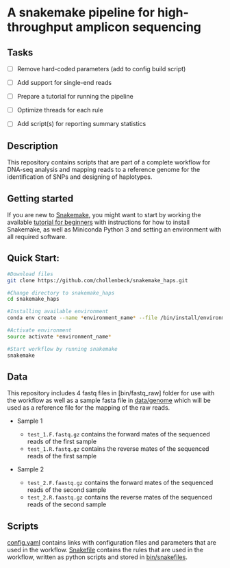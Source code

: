 # A snakemake pipeline for high-throughput amplicon sequencing

## Tasks

- [ ] Remove hard-coded parameters (add to config build script)
- [ ] Add support for single-end reads
- [ ] Prepare a tutorial for running the pipeline
- [ ] Optimize threads for each rule
- [ ] Add script(s) for reporting summary statistics




## Description

This repository contains scripts that are part of a complete workflow for DNA-seq analysis and mapping reads to a reference genome for the identification of SNPs and designing of haplotypes. 


## Getting started

If you are new to [Snakemake], you might want to start by working the available [tutorial for beginners] with instructions for how to install Snakemake, as well as Miniconda Python 3 and setting an environment with all required software.


## Quick Start:




```bash
#Download files
git clone https://github.com/chollenbeck/snakemake_haps.git

#Change directory to snakemake_haps
cd snakemake_haps

#Installing available environment
conda env create --name *environment_name* --file /bin/install/environment.yml

#Activate environment
source activate *environment_name* 

#Start workflow by running snakemake
snakemake
```
 
 

## Data

This repository includes 4 fastq files in [bin/fastq_raw] folder for use with the workflow as well as a sample fasta file in [data/genome] which will be used as a reference file for the mapping of the raw reads.

- Sample 1
	- `test_1.F.fastq.gz` contains the forward mates of the sequenced reads of the first sample
	- `test_1.R.fastq.gz` contains the reverse mates of the sequenced reads of the first sample
	
- Sample 2
	- `test_2.F.faastq.gz` contains the forward mates of the sequenced reads of the second sample
	- `test_2.R.faastq.gz` contains the reverse mates of the sequenced reads of the second sample


## Scripts

[config.yaml] contains links with configuration files and parameters that are used in the workflow.
[Snakefile] contains the rules that are used in the workflow, written as python scripts and stored in [bin/snakefiles].






[Snakefile]: https://github.com/chollenbeck/snakemake_haps/blob/master/Snakefile
[config.yaml]: https://github.com/chollenbeck/snakemake_haps/blob/master/config.yaml
[data/fastq_raw]: https://github.com/chollenbeck/snakemake_haps/tree/master/data/fastq_raw
[data/genome]: https://github.com/chollenbeck/snakemake_haps/tree/master/data/genome
[data/genome]: https://github.com/chollenbeck/snakemake_haps/tree/master/data/genome
[bin/snakefiles]: https://github.com/chollenbeck/snakemake_haps/tree/master/bin/snakefiles 
[Snakemake]: https://bitbucket.org/snakemake/snakemake/wiki/Home
[tutorial for beginners]: http://snakemake.readthedocs.io/en/stable/tutorial/tutorial.html
